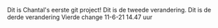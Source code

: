 Dit is Chantal's eerste git project!
Dit is de tweede verandering.
Dit is de derde verandering
Vierde change 11-6-21 14.47 uur
